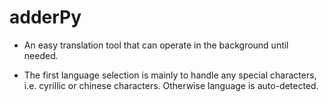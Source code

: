 # adderPy
- An easy translation tool that can operate in the background until needed.

- The first language selection is mainly to handle any special characters, i.e. cyrillic or chinese characters. Otherwise language is auto-detected.
